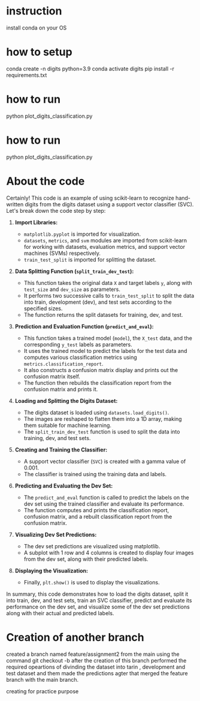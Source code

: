 # instruction
install conda on your OS 

# how to setup
conda create -n digits python=3.9
conda activate digits
pip install -r requirements.txt


# how to run
python plot_digits_classification.py
# how to run
python plot_digits_classification.py
# About the code
Certainly! This code is an example of using scikit-learn to recognize hand-written digits from the digits dataset using a support vector classifier (SVC). Let's break down the code step by step:

1. **Import Libraries:**
   - `matplotlib.pyplot` is imported for visualization.
   - `datasets`, `metrics`, and `svm` modules are imported from scikit-learn for working with datasets, evaluation metrics, and support vector machines (SVMs) respectively.
   - `train_test_split` is imported for splitting the dataset.

2. **Data Splitting Function (`split_train_dev_test`):**
   - This function takes the original data `X` and target labels `y`, along with `test_size` and `dev_size` as parameters.
   - It performs two successive calls to `train_test_split` to split the data into train, development (dev), and test sets according to the specified sizes.
   - The function returns the split datasets for training, dev, and test.

3. **Prediction and Evaluation Function (`predict_and_eval`):**
   - This function takes a trained model (`model`), the `X_test` data, and the corresponding `y_test` labels as parameters.
   - It uses the trained model to predict the labels for the test data and computes various classification metrics using `metrics.classification_report`.
   - It also constructs a confusion matrix display and prints out the confusion matrix itself.
   - The function then rebuilds the classification report from the confusion matrix and prints it.

4. **Loading and Splitting the Digits Dataset:**
   - The digits dataset is loaded using `datasets.load_digits()`.
   - The images are reshaped to flatten them into a 1D array, making them suitable for machine learning.
   - The `split_train_dev_test` function is used to split the data into training, dev, and test sets.

5. **Creating and Training the Classifier:**
   - A support vector classifier (`SVC`) is created with a gamma value of 0.001.
   - The classifier is trained using the training data and labels.

6. **Predicting and Evaluating the Dev Set:**
   - The `predict_and_eval` function is called to predict the labels on the dev set using the trained classifier and evaluate its performance.
   - The function computes and prints the classification report, confusion matrix, and a rebuilt classification report from the confusion matrix.

7. **Visualizing Dev Set Predictions:**
   - The dev set predictions are visualized using matplotlib.
   - A subplot with 1 row and 4 columns is created to display four images from the dev set, along with their predicted labels.

8. **Displaying the Visualization:**
   - Finally, `plt.show()` is used to display the visualizations.

In summary, this code demonstrates how to load the digits dataset, split it into train, dev, and test sets, train an SVC classifier, predict and evaluate its performance on the dev set, and visualize some of the dev set predictions along with their actual and predicted labels.

# Creation of another branch
created a branch named feature/assignment2 from the main
using the command 
git checkout -b <branch-name>
after the creation of this branch performed the required opeartions of divinding the dataset into tarin , development and test dataset and them made the predictions 
agter that merged the feature branch with the main branch.

creating for practice purpose
